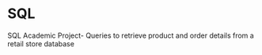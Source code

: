 # SQL
SQL Academic Project- Queries to retrieve product and order details from a retail store database
